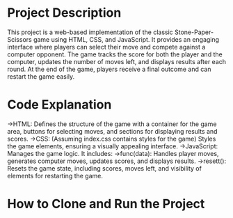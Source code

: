 # Project Description
This project is a web-based implementation of the classic Stone-Paper-Scissors game using HTML, CSS, and JavaScript. It provides an engaging interface where players can select their move and compete against a computer opponent. The game tracks the score for both the player and the computer, updates the number of moves left, and displays results after each round. At the end of the game, players receive a final outcome and can restart the game easily.

# Code Explanation
->HTML: Defines the structure of the game with a container for the game area, buttons for selecting moves, and sections for displaying results and scores.
->CSS: (Assuming index.css contains styles for the game) Styles the game elements, ensuring a visually appealing interface.
->JavaScript: Manages the game logic. It includes:
->func(data): Handles player moves, generates computer moves, updates scores, and displays results.
->resett(): Resets the game state, including scores, moves left, and visibility of elements for restarting the game.

# How to Clone and Run the Project
